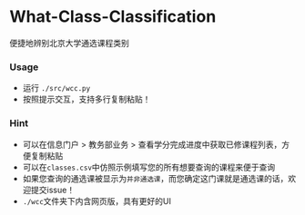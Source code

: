 # What-Class-Classification
 便捷地辨别北京大学通选课程类别

### Usage

- 运行 `./src/wcc.py`
- 按照提示交互，支持多行复制粘贴！

### Hint

- 可以在信息门户 > 教务部业务 > 查看学分完成进度中获取已修课程列表，方便复制粘贴
- 可以在`classes.csv`中仿照示例填写您的所有想要查询的课程来便于查询
- 如果您查询的通选课被显示为`并非通选课`，而您确定这门课就是通选课的话，欢迎提交issue！
- `./wcc`文件夹下内含网页版，具有更好的UI